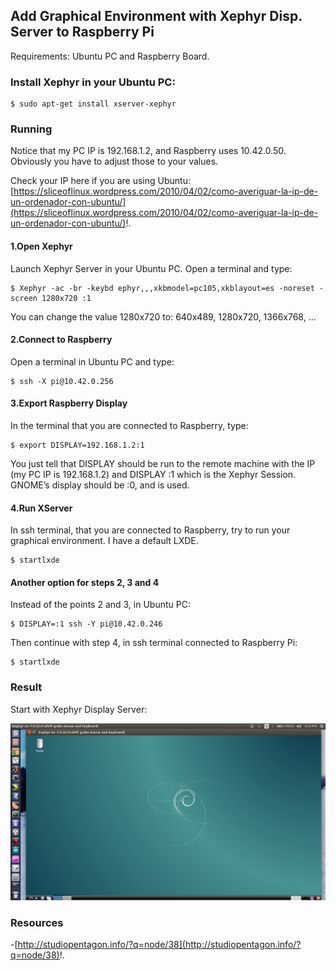 
## Add Graphical Environment with Xephyr Disp. Server to Raspberry Pi ##

Requirements: Ubuntu PC and Raspberry Board.

### Install Xephyr in your Ubuntu PC: ###

```
$ sudo apt-get install xserver-xephyr
```

### Running ###

Notice that my PC IP is 192.168.1.2, and Raspberry uses 10.42.0.50. Obviously you have to adjust those to your values.

Check your IP here if you are using Ubuntu: [https://sliceoflinux.wordpress.com/2010/04/02/como-averiguar-la-ip-de-un-ordenador-con-ubuntu/](https://sliceoflinux.wordpress.com/2010/04/02/como-averiguar-la-ip-de-un-ordenador-con-ubuntu/)!.

#### 1.Open Xephyr ####

Launch Xephyr Server in your Ubuntu PC. Open a terminal and type:

```
$ Xephyr -ac -br -keybd ephyr,,,xkbmodel=pc105,xkblayout=es -noreset -screen 1280x720 :1
```

You can change the value 1280x720 to: 640x489, 1280x720, 1366x768, ...

#### 2.Connect to Raspberry ####

Open a terminal in Ubuntu PC and type:

```
$ ssh -X pi@10.42.0.256
```

#### 3.Export Raspberry Display ####

In the terminal that you are connected to Raspberry, type:

```
$ export DISPLAY=192.168.1.2:1
```

You just tell that DISPLAY should be run to the remote machine with the IP (my PC IP is 192.168.1.2) and DISPLAY :1 which is the Xephyr Session. GNOME’s display should be :0, and is used.

#### 4.Run XServer ####

In ssh terminal, that you are connected to Raspberry, try to run your graphical environment. I have a default LXDE.

```
$ startlxde
```

#### Another option for steps 2, 3 and 4 ####

Instead of the points 2 and 3, in Ubuntu PC:

```
$ DISPLAY=:1 ssh -Y pi@10.42.0.246
```

Then continue with step 4, in ssh terminal connected to Raspberry Pi:

```
$ startlxde
```

### Result ###

Start with Xephyr Display Server:

![image](/posts/technical/2017-04_add_graphical_environment_xephyr_to_raspberry_pi/startlxde-DisplayServer.png)

### Resources ###

-[http://studiopentagon.info/?q=node/38](http://studiopentagon.info/?q=node/38)!.

